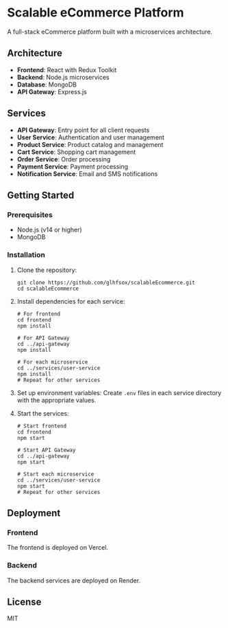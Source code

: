 # Scalable eCommerce Platform

A full-stack eCommerce platform built with a microservices architecture.

## Architecture

- **Frontend**: React with Redux Toolkit
- **Backend**: Node.js microservices
- **Database**: MongoDB
- **API Gateway**: Express.js

## Services

- **API Gateway**: Entry point for all client requests
- **User Service**: Authentication and user management
- **Product Service**: Product catalog and management
- **Cart Service**: Shopping cart management
- **Order Service**: Order processing
- **Payment Service**: Payment processing
- **Notification Service**: Email and SMS notifications

## Getting Started

### Prerequisites

- Node.js (v14 or higher)
- MongoDB

### Installation

1. Clone the repository:
   ```
   git clone https://github.com/glhfsox/scalableEcommerce.git
   cd scalableEcommerce
   ```

2. Install dependencies for each service:
   ```
   # For frontend
   cd frontend
   npm install

   # For API Gateway
   cd ../api-gateway
   npm install

   # For each microservice
   cd ../services/user-service
   npm install
   # Repeat for other services
   ```

3. Set up environment variables:
   Create `.env` files in each service directory with the appropriate values.

4. Start the services:
   ```
   # Start frontend
   cd frontend
   npm start

   # Start API Gateway
   cd ../api-gateway
   npm start

   # Start each microservice
   cd ../services/user-service
   npm start
   # Repeat for other services
   ```

## Deployment

### Frontend
The frontend is deployed on Vercel.

### Backend
The backend services are deployed on Render.

## License

MIT 